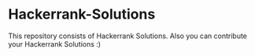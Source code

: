 # Hackerrank-Solutions
This repository consists of Hackerrank Solutions.
Also you can contribute your Hackerrank Solutions :)
